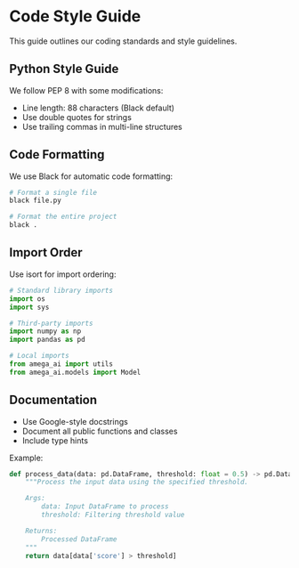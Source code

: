 # Code Style Guide

This guide outlines our coding standards and style guidelines.

## Python Style Guide

We follow PEP 8 with some modifications:

- Line length: 88 characters (Black default)
- Use double quotes for strings
- Use trailing commas in multi-line structures

## Code Formatting

We use Black for automatic code formatting:

```bash
# Format a single file
black file.py

# Format the entire project
black .
```

## Import Order

Use isort for import ordering:

```python
# Standard library imports
import os
import sys

# Third-party imports
import numpy as np
import pandas as pd

# Local imports
from amega_ai import utils
from amega_ai.models import Model
```

## Documentation

- Use Google-style docstrings
- Document all public functions and classes
- Include type hints

Example:
```python
def process_data(data: pd.DataFrame, threshold: float = 0.5) -> pd.DataFrame:
    """Process the input data using the specified threshold.

    Args:
        data: Input DataFrame to process
        threshold: Filtering threshold value

    Returns:
        Processed DataFrame
    """
    return data[data['score'] > threshold]
``` 